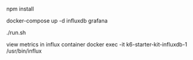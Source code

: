 npm install

docker-compose up -d influxdb grafana

./run.sh


view metrics in influx container
docker exec -it k6-starter-kit-influxdb-1 /usr/bin/influx
